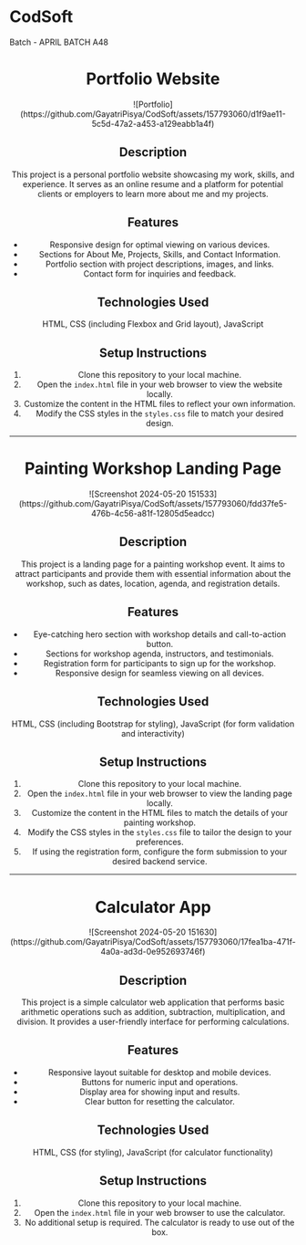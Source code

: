 # CodSoft
Batch - APRIL BATCH A48
<h1 align="center">Portfolio Website</h1>

<p align="center">
![Portfolio](https://github.com/GayatriPisya/CodSoft/assets/157793060/d1f9ae11-5c5d-47a2-a453-a129eabb1a4f)



</p>

<h2 align="center">Description</h2>
<p align="center">This project is a personal portfolio website showcasing my work, skills, and experience. It serves as an online resume and a platform for potential clients or employers to learn more about me and my projects.</p>

<h2 align="center">Features</h2>
<ul align="center">
  <li>Responsive design for optimal viewing on various devices.</li>
  <li>Sections for About Me, Projects, Skills, and Contact Information.</li>
  <li>Portfolio section with project descriptions, images, and links.</li>
  <li>Contact form for inquiries and feedback.</li>
</ul>

<h2 align="center">Technologies Used</h2>
<p align="center">HTML, CSS (including Flexbox and Grid layout), JavaScript</p>

<h2 align="center">Setup Instructions</h2>
<ol align="center">
  <li>Clone this repository to your local machine.</li>
  <li>Open the <code>index.html</code> file in your web browser to view the website locally.</li>
  <li>Customize the content in the HTML files to reflect your own information.</li>
  <li>Modify the CSS styles in the <code>styles.css</code> file to match your desired design.</li>
</ol>

---

<h1 align="center">Painting Workshop Landing Page</h1>

<p align="center">
 ![Screenshot 2024-05-20 151533](https://github.com/GayatriPisya/CodSoft/assets/157793060/fdd37fe5-476b-4c56-a81f-12805d5eadcc)

</p>

<h2 align="center">Description</h2>
<p align="center">This project is a landing page for a painting workshop event. It aims to attract participants and provide them with essential information about the workshop, such as dates, location, agenda, and registration details.</p>

<h2 align="center">Features</h2>
<ul align="center">
  <li>Eye-catching hero section with workshop details and call-to-action button.</li>
  <li>Sections for workshop agenda, instructors, and testimonials.</li>
  <li>Registration form for participants to sign up for the workshop.</li>
  <li>Responsive design for seamless viewing on all devices.</li>
</ul>

<h2 align="center">Technologies Used</h2>
<p align="center">HTML, CSS (including Bootstrap for styling), JavaScript (for form validation and interactivity)</p>

<h2 align="center">Setup Instructions</h2>
<ol align="center">
  <li>Clone this repository to your local machine.</li>
  <li>Open the <code>index.html</code> file in your web browser to view the landing page locally.</li>
  <li>Customize the content in the HTML files to match the details of your painting workshop.</li>
  <li>Modify the CSS styles in the <code>styles.css</code> file to tailor the design to your preferences.</li>
  <li>If using the registration form, configure the form submission to your desired backend service.</li>
</ol>

---

<h1 align="center">Calculator App</h1>

<p align="center">
 ![Screenshot 2024-05-20 151630](https://github.com/GayatriPisya/CodSoft/assets/157793060/17fea1ba-471f-4a0a-ad3d-0e952693746f)

</p>

<h2 align="center">Description</h2>
<p align="center">This project is a simple calculator web application that performs basic arithmetic operations such as addition, subtraction, multiplication, and division. It provides a user-friendly interface for performing calculations.</p>

<h2 align="center">Features</h2>
<ul align="center">
  <li>Responsive layout suitable for desktop and mobile devices.</li>
  <li>Buttons for numeric input and operations.</li>
  <li>Display area for showing input and results.</li>
  <li>Clear button for resetting the calculator.</li>
</ul>

<h2 align="center">Technologies Used</h2>
<p align="center">HTML, CSS (for styling), JavaScript (for calculator functionality)</p>

<h2 align="center">Setup Instructions</h2>
<ol align="center">
  <li>Clone this repository to your local machine.</li>
  <li>Open the <code>index.html</code> file in your web browser to use the calculator.</li>
  <li>No additional setup is required. The calculator is ready to use out of the box.</li>
</ol>
